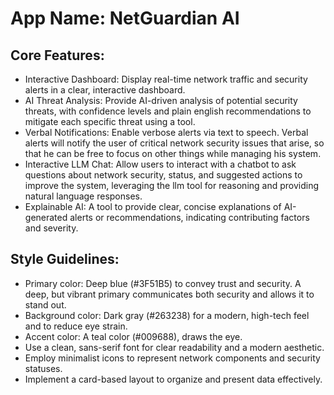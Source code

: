 # **App Name**: NetGuardian AI

## Core Features:

- Interactive Dashboard: Display real-time network traffic and security alerts in a clear, interactive dashboard.
- AI Threat Analysis: Provide AI-driven analysis of potential security threats, with confidence levels and plain english recommendations to mitigate each specific threat using a tool.
- Verbal Notifications: Enable verbose alerts via text to speech. Verbal alerts will notify the user of critical network security issues that arise, so that he can be free to focus on other things while managing his system.
- Interactive LLM Chat: Allow users to interact with a chatbot to ask questions about network security, status, and suggested actions to improve the system, leveraging the llm tool for reasoning and providing natural language responses.
- Explainable AI: A tool to provide clear, concise explanations of AI-generated alerts or recommendations, indicating contributing factors and severity.

## Style Guidelines:

- Primary color: Deep blue (#3F51B5) to convey trust and security. A deep, but vibrant primary communicates both security and allows it to stand out.
- Background color: Dark gray (#263238) for a modern, high-tech feel and to reduce eye strain.
- Accent color: A teal color (#009688), draws the eye.
- Use a clean, sans-serif font for clear readability and a modern aesthetic.
- Employ minimalist icons to represent network components and security statuses.
- Implement a card-based layout to organize and present data effectively.